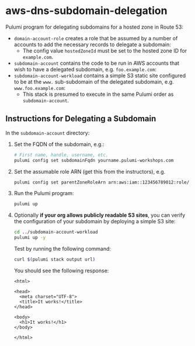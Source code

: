# aws-dns-subdomain-delegation

Pulumi program for delegating subdomains for a hosted zone in Route 53:

- `domain-account-role` creates a role that be assumed by a number of accounts to add the necessary records to delegate a subdomain:
  - The config value `hostedZoneId` must be set to the hosted zone ID for `example.com`.
- `subdomain-account` contains the code to be run in AWS accounts that wish to have a delegated subdomain, e.g. `foo.example.com`:
- `subdomain-account-workload` contains a simple S3 static site configured to be at the `www.` sub-subdomain of the delegated subdomain, e.g. `www.foo.example.com`:
  - This stack is presumed to execute in the same Pulumi order as `subdomain-account`.

## Instructions for Delegating a Subdomain

In the `subdomain-account` directory:

1. Set the FQDN of the subdomain, e.g.:

    ```bash
    # First name, handle, username, etc.
    pulumi config set subdomainFqdn yourname.pulumi-workshops.com
    ```

1. Set the assumable role ARN (get this from the instructors), e.g.

    ```bash
    pulumi config set parentZoneRoleArn arn:aws:iam::123456789012:role/role-name
    ```

1. Run the Pulumi program:

    ```bash
    pulumi up
    ```

1. Optionally **if your org allows publicly readable S3 sites**, you can verify the configuration of your subdomain by deploying a simple S3 site:

    ```bash
    cd ../subdomain-account-workload
    pulumi up -y
    ```

    Test by running the following command:

    ```bash
    curl $(pulumi stack output url)
    ```

    You should see the following response:

    ```text
    <html>

    <head>
      <meta charset="UTF-8">
      <title>It works!</title>
    </head>

    <body>
      <h1>It works!</h1>
    </body>

    </html>
    ```
